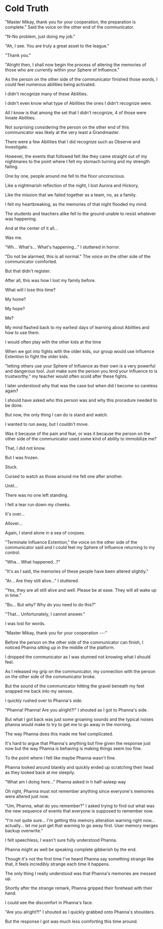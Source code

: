 # Cold Truth

"Master Mikay, thank you for your cooperation, the preparation is complete." Said the voice on the other end of the communicator.

"N-No problem, just doing my job."

"Ah, I see. You are truly a great asset to the league."

"Thank you."

"Alright then, I shall now begin the process of altering the memories of those who are currently within your Sphere of Influence."

As the person on the other side of the communicator finished those words, I could feel numerous abilities being activated.

I didn't recognize many of these Abilities.

I didn't even know what type of Abilities the ones I didn't recognize were.

All I know is that among the set that I didn't recognize, 4 of those were Innate Abilities.

Not surprising considering the person on the other end of this communicator was likely at the very least a Grandmaster.

There were a few Abilities that I did recognize such as Observe and Investigate.

However, the events that followed felt like they came straight out of my nightmares to the point where I felt my stomach turning and my strength failing.

One by one, people around me fell to the floor unconscious.

Like a nightmarish reflection of the night, I lost Aurora and Hickory, 

Like the mission that we failed together as a team, no, as a family.

I felt my heartbreaking, as the memories of that night flooded my mind.

The students and teachers alike fell to the ground unable to resist whatever was happening.

And at the center of it all...

Was me.

"Wh... What's... What's happening..." I stuttered in horror.

"Do not be alarmed, this is all normal." The voice on the other side of the communicator comforted.

But that didn't register.

After all, this was how I lost my family before.

What will I lose this time?

My home?

My hope?

Me?

My mind flashed back to my earliest days of learning about Abilities and how to use them.

I would often play with the other kids at the time 

When we got into fights with the older kids, our group would use Influence Extention to fight the older kids.

"letting others use your Sphere of Influence as their own is a very powerful and dangerous tool. Just make sure the person you lend your Influence to is trustworthy." my teacher would often scold after these fights.

I later understood why that was the case but when did I become so careless again?

I should have asked who this person was and why this procedure needed to be done. 

But now, the only thing I can do is stand and watch.

I wanted to run away, but I couldn't move.

Was it because of the pain and fear, or was it because the person on the other side of the communicator used some kind of ability to immobilize me?

That, I did not know.

But I was frozen.

Stuck.

Cursed to watch as those around me fell one after another.

Until...

There was no one left standing.

I felt a tear run down my cheeks.

It's over...

Allover...

Again, I stand alone in a sea of corpses.

"Terminate Influence Extention," the voice on the other side of the communicator said and I could feel my Sphere of Influence returning to my control.

"Wha... What happened...?"

"It's as I said, the memories of these people have been altered slightly."

"Ar... Are they still alive..." I stuttered.

"Yes, they are all still alive and well. Please be at ease. They will all wake up in time."

"Bu... But why? Why do you need to do this?"

"That... Unfortunately, I cannot answer."

I was lost for words.

"Master Mikay, thank you for your cooperation ---" 

Before the person on the other side of the communicator can finish, I noticed Phanna sitting up in the middle of the platform. 

I dropped the communicator as I was stunned not knowing what I should feel.

As I released my grip on the communicator, my connection with the person on the other side of the communicator broke.

But the sound of the communicator hitting the gravel beneath my feet snapped me back into my senses.

I quickly rushed over to Phanna's side.

"Phanna! Phanna! Are you alright?!" I shouted as I got to Phanna's side.

But what I got back was just some groaning sounds and the typical noises phanna would make to try to get me to go away in the morning.

The way Phanna does this made me feel complicated. 

It's hard to argue that Phanna's anything but fine given the response just now but the way Phanna is behaving is making things seem too fine.

To the point where I felt like maybe Phanna wasn't fine.

Phanna looked around blankly and quickly ended up scratching their head as they looked back at me sleepily.

"What am I doing here..." Phanna asked in h half-asleep way

Oh right, Phanna must not remember anything since everyone's memories were altered just now.

"Um, Phanna, what do you remember?" I asked trying to find out what was the new sequence of events that everyone is supposed to remember now.

"I'm not quite sure... I'm getting this memory alteration warning right now... actually... let me just get that warning to go away first. User memory merges backup overwrite."

I felt speechless, I wasn't sure fully understood Phanna.

Phanna might as well be speaking complete gibberish by the end.

Though it's not the first time I've heard Phanna say something strange like that, it feels incredibly strange each time it happens.

The only thing I really understood was that Phanna's memories are messed up.

Shortly after the strange remark, Phanna gripped their forehead with their hand.

I could see the discomfort in Phanna's face.

"Are you alright?!" I shouted as I quickly grabbed onto Phanna's shoulders.

But the response I got was much less comforting this time around.
